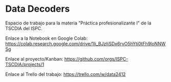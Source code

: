 # Data Decoders
Espacio de trabajo para la materia "Práctica profesionalizante I" de la TSCDIA del ISPC.

Enlace a la Notebook en Google Colab:
https://colab.research.google.com/drive/1Ii_BJztjSDx6ryO5hYti0tFh9loNNWSg

Enlace al proyecto/Kanban:
https://github.com/orgs/ISPC-TSCDIA/projects/1

Enlace al Trello del trabajo:
https://trello.com/w/data2412
